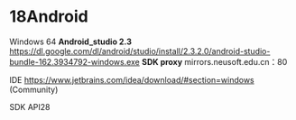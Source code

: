 # 18Android

Windows 64 __Android_studio 2.3__  https://dl.google.com/dl/android/studio/install/2.3.2.0/android-studio-bundle-162.3934792-windows.exe
__SDK proxy__ mirrors.neusoft.edu.cn：80

IDE https://www.jetbrains.com/idea/download/#section=windows (Community)

SDK API28
